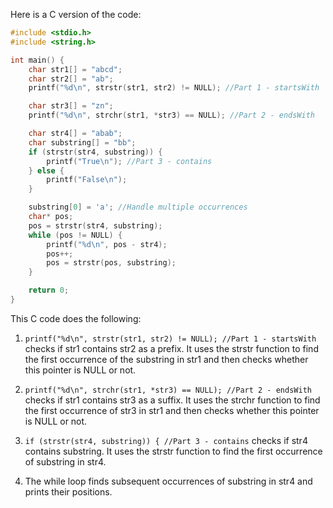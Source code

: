 Here is a C version of the code:

```C
#include <stdio.h>
#include <string.h>

int main() {
    char str1[] = "abcd";
    char str2[] = "ab";
    printf("%d\n", strstr(str1, str2) != NULL); //Part 1 - startsWith

    char str3[] = "zn";
    printf("%d\n", strchr(str1, *str3) == NULL); //Part 2 - endsWith

    char str4[] = "abab";
    char substring[] = "bb";
    if (strstr(str4, substring)) {
        printf("True\n"); //Part 3 - contains
    } else {
        printf("False\n");
    }

    substring[0] = 'a'; //Handle multiple occurrences
    char* pos;
    pos = strstr(str4, substring);
    while (pos != NULL) {
        printf("%d\n", pos - str4);
        pos++;
        pos = strstr(pos, substring);
    }

    return 0;
}
```

This C code does the following:

1. `printf("%d\n", strstr(str1, str2) != NULL); //Part 1 - startsWith` checks if str1 contains str2 as a prefix. It uses the strstr function to find the first occurrence of the substring in str1 and then checks whether this pointer is NULL or not.

2. `printf("%d\n", strchr(str1, *str3) == NULL); //Part 2 - endsWith` checks if str1 contains str3 as a suffix. It uses the strchr function to find the first occurrence of str3 in str1 and then checks whether this pointer is NULL or not.

3. `if (strstr(str4, substring)) { //Part 3 - contains` checks if str4 contains substring. It uses the strstr function to find the first occurrence of substring in str4.

4. The while loop finds subsequent occurrences of substring in str4 and prints their positions.

